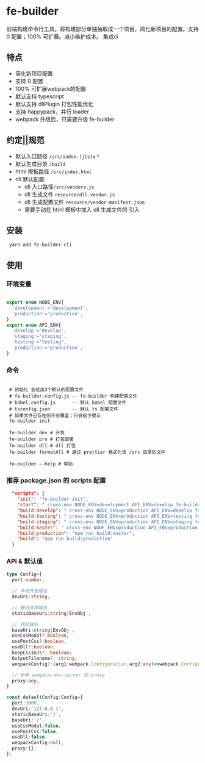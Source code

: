 # fe-builder

前端构建命令行工具。将构建部分单独抽取成一个项目，简化新项目的配置。支持 0 配置；100% 可扩展。减小维护成本。
集成ci

## 特点

+ 简化新项目配置
+ 支持 0 配置
+ 100% 可扩展webpack的配置
+ 默认支持 typescript
+ 默认支持 dllPlugin 打包性能优化
+ 支持 happypack，并行 loader
+ webpack 升级后，只需要升级 fe-builder

## 约定||规范

+ 默认入口路径 `/src/index.(j|s)x？`
+ 默认生成目录 `/build`
+ html 模板路径 `/src/index.html`
+ dll 默认配置:
  + dll 入口路径`/src/vendors.js`
  + dll 生成文件 `resource/dll.vendor.js` 
  + dll 生成配置文件 `resource/vendor-manifest.json` 
  + 需要手动在 html 模板中加入 dll 生成文件的 引入

## 安装

``` shell
 yarn add fe-builder-cli
```

## 使用

### 环境变量

```typescript

export enum NODE_ENV{
  'development'='development',
  'production'='production',
}
export enum API_ENV{
  'develop'='develop',
  'staging'='staging',
  'testing'='testing',
  'production'='production',
}

```

### 命令

``` shell

 # 初始化 会给出3个默认的配置文件
 # fe-builder.config.js -- fe-builder 构建配置文件
 # babel.config.js      -- 默认 babel 配置文件
 # tsconfig.json        -- 默认 ts 配置文件
 # 如果文件已存在则不会覆盖；只会给予提示
 fe-builder init

 fe-builder dev # 开发
 fe-builder pro # 打包部署
 fe-builder dll # dll 打包
 fe-builder formatAll # 通过 prettier 格式化话 /src 目录的文件

 fe-builder --help # 帮助

```

### 推荐 package.json 的 scripts 配置

```json
  "scripts": {
    "init": "fe-builder init",
    "start": " cross-env NODE_ENV=development API_ENV=develop fe-builder dev",
    "build:develop": " cross-env NODE_ENV=production API_ENV=develop fe-builder pro",
    "build:testing": " cross-env NODE_ENV=production API_ENV=testing fe-builder pro",
    "build:staging": " cross-env NODE_ENV=production API_ENV=staging fe-builder pro",
    "build:master": " cross-env NODE_ENV=production API_ENV=production fe-builder pro",
    "build:production": "npm run build:master",
    "build": "npm run build:production"
  }
```


### API & 默认值

```typescript
type Config={
  port:number,

  // 本地开发域名
  devUri:string,

  // 静态资源域名
  staticBaseUri:string|EnvObj ,

  // 网站域名
  baseUri:string|EnvObj ,
  useCssModal?:boolean,
  usePostCss?:boolean,
  useDll?:boolean,
  keepCssInJs?: boolean;
  OutputFilename?: string;
  webpackConfig?:(arg1:webpack.Configuration,arg2:any)=>webpack.Configuration,

  // 参考 webpack-dev-server 的 proxy
  proxy:any,
}

const defaultConfig:Config={
  port:3000,
  devUri:'127.0.0.1',
  staticBaseUri:'/',
  baseUri:'/',
  useCssModal:false,
  usePostCss:false,
  useDll:false,
  webpackConfig:null,
  proxy:{},
};

```
